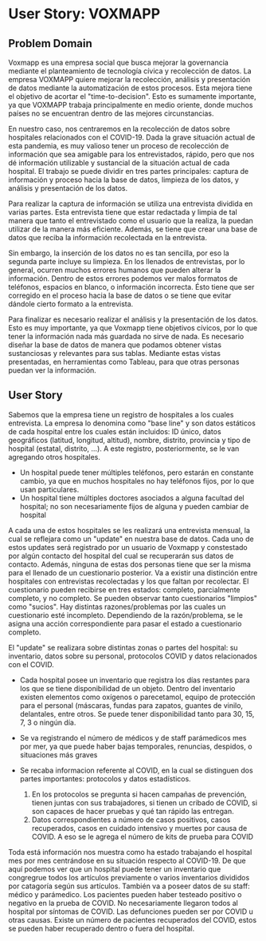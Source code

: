 # User Story: VOXMAPP

## Problem Domain

Voxmapp es una empresa social que busca mejorar la governancia mediante el planteamiento de tecnología cívica y recolección de datos. La empresa VOXMAPP quiere mejorar la recolección, análisis y presentación de datos mediante la automatización de estos procesos. Esta mejora tiene el objetivo de acortar el "time-to-decision". Esto es sumamente importante, ya que VOXMAPP trabaja principalmente en medio oriente, donde muchos países no se encuentran dentro de las mejores circunstancias.

En nuestro caso, nos centraremos en la recolección de datos sobre hospitales relacionados con el COVID-19. Dada la grave situación actual de esta pandemia, es muy valioso tener un proceso de recolección de información que sea amigable para los entrevistados, rápido, pero que nos dé información utilizable y sustancial de la situación actual de cada hospital. El trabajo se puede dividir en tres partes principales: captura de información y proceso hacia la base de datos, limpieza de los datos, y análisis y presentación de los datos.

Para realizar la captura de información se utiliza una entrevista dividida en varias partes. Esta entrevista tiene que estar redactada y limpia de tal manera que tanto el entrevistado como el usuario que la realiza, la puedan utilizar de la manera más eficiente. Además, se tiene que crear una base de datos que reciba la información recolectada en la entrevista.

Sin embargo, la inserción de los datos no es tan sencilla, por eso la segunda parte incluye su limpieza. En los llenados de entrevistas, por lo general, ocurren muchos errores humanos que pueden alterar la información. Dentro de estos errores podemos ver malos formatos de teléfonos, espacios en blanco, o información incorrecta. Ésto tiene que ser corregido en el proceso hacia la base de datos o se tiene que evitar dándole cierto formato a la entrevista.

Para finalizar es necesario realizar el análisis y la presentación de los datos. Esto es muy importante, ya que Voxmapp tiene objetivos cívicos, por lo que tener la información nada más guardada no sirve de nada. Es necesario diseñar la base de datos de manera que podamos obtener vistas sustanciosas y relevantes para sus tablas. Mediante estas vistas presentadas, en herramientas como Tableau, para que otras personas puedan ver la información.

## User Story

Sabemos que la empresa tiene un registro de hospitales a los cuales entrevista. La empresa lo denomina como "base line" y son datos estáticos de cada hospital entre los cuales
están incluidos: ID único, datos geográficos (latitud, longitud, altitud), nombre, distrito, provincia y tipo de hospital (estatal, distrito, ...). A este registro, posteriormente, se le van agregando otros hospitales.
* Un hospital puede tener múltiples teléfonos, pero estarán en constante cambio, ya que en muchos hospitales no hay teléfonos fijos, por lo que usan particulares.
* Un hospital tiene múltiples doctores asociados a alguna facultad del hospital; no son necesariamente fijos de alguna y pueden cambiar de hospital

A cada una de estos hospitales se les realizará una entrevista mensual, la cual se reflejara como un "update" en nuestra base de datos. Cada uno de estos updates será registrado por un usuario de Voxmapp y constestado por algún contacto del hospital del cual se recuperarán sus datos de contacto. Además, ninguna de estas dos personas tiene que ser la misma para el llenado de un cuestionario posterior. Va a existir una distinción entre hospitales con  entrevistas recolectadas y los que faltan por recolectar. El cuestionario pueden recibirse en tres estados: completo, parcialmente completo, y no completo. Se pueden observar tanto cuestionarios "limpios" como "sucios". Hay distintas razones/problemas por las cuales un cuestionario esté incompleto. Dependiendo de la razón/problema, se le asigna una acción correspondiente para pasar el estado a cuestionario completo.

El "update" se realizara sobre distintas zonas o partes del hospital: su inventario, datos sobre su personal, protocolos COVID y datos relacionados con el COVID.

* Cada hospital posee un inventario que registra los días restantes para los que se tiene disponibilidad de un objeto. Dentro del inventario existen elementos como oxígenos o parecetamol, equipo de protección para el personal (máscaras, fundas para zapatos, guantes de vinilo, delantales, entre otros. Se puede tener disponibilidad tanto para 30, 15, 7, 3 o ningún día.

* Se va registrando el número de médicos y de staff parámedicos mes por mer, ya que puede haber bajas temporales, renuncias, despidos, o situaciones más graves

* Se recaba informacion referente al COVID, en la cual se distinguen dos partes importantes: protocolos y datos estadísticos. 
    1) En los protocolos se pregunta si hacen campañas de prevención, tienen juntas con sus trabajadores, si tienen un cribado de COVID, si son capaces de hacer pruebas y qué          tan rápido las entregan.
    2) Datos correspondientes a número de casos positivos, casos recuperados, casos en cuidado intensivo y muertes por causa de COVID. A eso se le agrega el número de kits de          prueba para COVID

Toda está información nos muestra como ha estado trabajando el hospital mes por mes centrándose en su situación respecto al COVID-19. De que aquí podemos ver que un hospital puede tener un inventario que congregrue todos los artículos previamente o varios inventarios divididos por catagoría según sus artículos. También va a poseer datos de su staff: médico y parámedico. Los pacientes pueden haber testeado positivo o negativo en la prueba de COVID. No necesariamente llegaron todos al hospital por síntomas de COVID. Las defunciones pueden ser por COVID u otras causas. Existe un número de pacientes recuperados del COVID, estos se pueden haber recuperado dentro o fuera del hospital.

